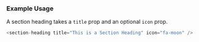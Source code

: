 ### Example Usage

A section heading takes a `title` prop and an optional `icon` prop.

```js
<section-heading title="This is a Section Heading" icon="fa-moon" />
```

